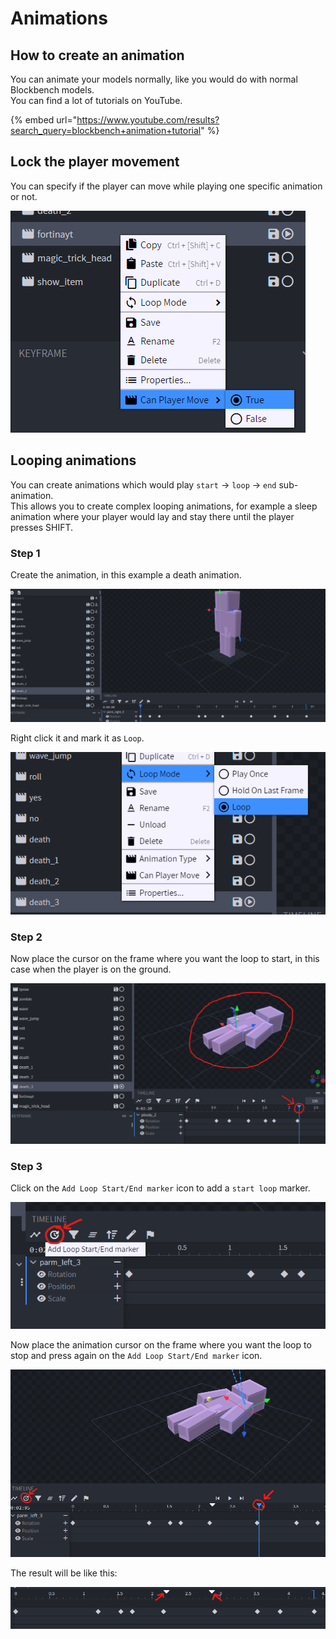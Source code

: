 # Animations

## How to create an animation

You can animate your models normally, like you would do with normal Blockbench models.\
You can find a lot of tutorials on YouTube.

{% embed url="https://www.youtube.com/results?search_query=blockbench+animation+tutorial" %}

## Lock the player movement

You can specify if the player can move while playing one specific animation or not.

![](<../../../.gitbook/assets/image (126).png>)

## Looping animations

You can create animations which would play `start` -> `loop` -> `end` sub-animation.\
This allows you to create complex looping animations, for example a sleep animation where your player would lay and stay there until the player presses SHIFT.

### Step 1

Create the animation, in this example a death animation.

![](<../../../.gitbook/assets/image (176).png>)

Right click it and mark it as `Loop`.

![](<../../../.gitbook/assets/image (168).png>)

### Step 2

Now place the cursor on the frame where you want the loop to start, in this case when the player is on the ground.

![](<../../../.gitbook/assets/image (119).png>)

### Step 3

Click on the `Add Loop Start/End marker` icon to add a `start loop` marker.

![](<../../../.gitbook/assets/image (79).png>)

Now place the animation cursor on the frame where you want the loop to stop and press again on the `Add Loop Start/End marker` icon.

![](<../../../.gitbook/assets/image (51).png>)

The result will be like this:

![](<../../../.gitbook/assets/image (170).png>)
